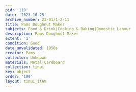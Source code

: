 ```yaml
---
pid: '110'
date: '2023-10-25'
archive_number: 23-01/1-2-11
title: Pams Doughnut Maker
subjects: Food & Drink|Cooking & Baking|Domestic Labour
description: Pams Doughnut Maker
extent: '1'
condition: Good
date_unvalidated: 1950s
creator: Pams
collector: Unknown
materials: Metal|Cardboard
collection: tinui
key: object
order: '109'
layout: tinui_item
---
```

